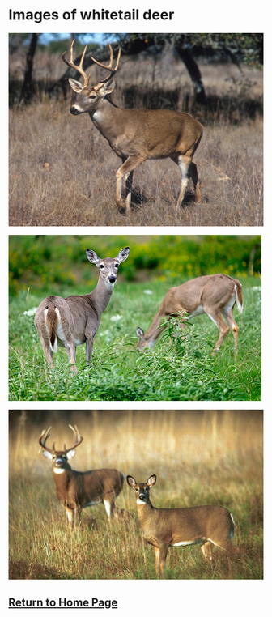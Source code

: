 # Images of whitetail deer

![whitetail_image_1](whitetail1.jpg)

![whitetail_image_2](whitetail2.jpg)

![whitetail_image_3](whitetail3.jpg)


## [Return to Home Page](README.md)